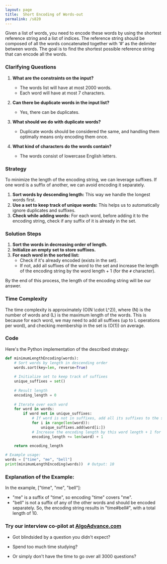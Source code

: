 ```yaml
---
layout: page
title:  Short Encoding of Words-out
permalink: /s820
---
```


Given a list of words, you need to encode these words by using the shortest reference string and a list of indices. The reference string should be composed of all the words concatenated together with ‘#’ as the delimiter between words. The goal is to find the shortest possible reference string that can encode all the words.

### Clarifying Questions
1. **What are the constraints on the input?**
   - The words list will have at most 2000 words.
   - Each word will have at most 7 characters.

2. **Can there be duplicate words in the input list?**
   - Yes, there can be duplicates.

3. **What should we do with duplicate words?**
   - Duplicate words should be considered the same, and handling them optimally means only encoding them once.

4. **What kind of characters do the words contain?**
   - The words consist of lowercase English letters.

### Strategy
To minimize the length of the encoding string, we can leverage suffixes. If one word is a suffix of another, we can avoid encoding it separately.

1. **Sort words by descending length:** This way we handle the longest words first.
2. **Use a set to keep track of unique words:** This helps us to automatically ignore duplicates and suffixes.
3. **Check while adding words:** For each word, before adding it to the encoding string, check if any suffix of it is already in the set.

### Solution Steps
1. **Sort the words in decreasing order of length.**
2. **Initialize an empty set to store suffixes.**
3. **For each word in the sorted list:**
   - Check if it's already encoded (exists in the set).
   - If not, add all suffixes of the word to the set and increase the length of the encoding string by the word length + 1 (for the `#` character).

By the end of this process, the length of the encoding string will be our answer.

### Time Complexity
The time complexity is approximately \(O(N \cdot L^2)\), where \(N\) is the number of words and \(L\) is the maximum length of the words. This is because for each word, we may need to add all suffixes (up to L operations per word), and checking membership in the set is \(O(1)\) on average.

### Code

Here's the Python implementation of the described strategy:

```python
def minimumLengthEncoding(words):
    # Sort words by length in descending order
    words.sort(key=len, reverse=True)
    
    # Initialize set to keep track of suffixes
    unique_suffixes = set()
    
    # Result length
    encoding_length = 0
    
    # Iterate over each word
    for word in words:
        if word not in unique_suffixes:
            # If word is not in suffixes, add all its suffixes to the set
            for i in range(len(word)):
                unique_suffixes.add(word[i:])
            # Increase the encoding length by this word length + 1 for the '#'
            encoding_length += len(word) + 1
    
    return encoding_length

# Example usage:
words = ["time", "me", "bell"]
print(minimumLengthEncoding(words))  # Output: 10
```

### Explanation of the Example:
In the example, ["time", "me", "bell"]:
- "me" is a suffix of "time", so encoding "time" covers "me".
- "bell" is not a suffix of any of the other words and should be encoded separately.
So, the encoding string results in "time#bell#", with a total length of 10.


### Try our interview co-pilot at [AlgoAdvance.com](https://algoAdvance.com)

- Got blindsided by a question you didn't expect?

- Spend too much time studying?

- Or simply don't have the time to go over all 3000 questions?

